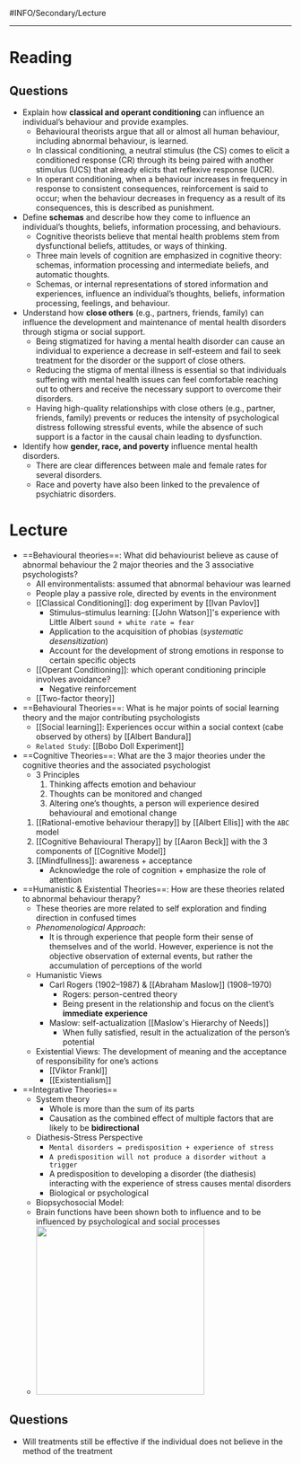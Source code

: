 #INFO/Secondary/Lecture 

---

# Reading

## Questions

- Explain how **classical and operant conditioning** can influence an individual’s behaviour and provide examples.
    - Behavioural theorists argue that all or almost all human behaviour, including abnormal behaviour, is learned.
    - In classical conditioning, a neutral stimulus (the CS) comes to elicit a conditioned response (CR) through its being paired with another stimulus (UCS) that already elicits that reflexive response (UCR).
    - In operant conditioning, when a behaviour increases in frequency in response to consistent consequences, reinforcement is said to occur; when the behaviour decreases in frequency as a result of its consequences, this is described as punishment.
- Define **schemas** and describe how they come to influence an individual’s thoughts, beliefs, information processing, and behaviours.
    - Cognitive theorists believe that mental health problems stem from dysfunctional beliefs, attitudes, or ways of thinking.
    - Three main levels of cognition are emphasized in cognitive theory: schemas, information processing and intermediate beliefs, and automatic thoughts.
    - Schemas, or internal representations of stored information and experiences, influence an individual’s thoughts, beliefs, information processing, feelings, and behaviour.
- Understand how **close others** (e.g., partners, friends, family) can influence the development and maintenance of mental health disorders through stigma or social support.
    - Being stigmatized for having a mental health disorder can cause an individual to experience a decrease in self-esteem and fail to seek treatment for the disorder or the support of close others.
    - Reducing the stigma of mental illness is essential so that individuals suffering with mental health issues can feel comfortable reaching out to others and receive the necessary support to overcome their disorders.
    - Having high-quality relationships with close others (e.g., partner, friends, family) prevents or reduces the intensity of psychological distress following stressful events, while the absence of such support is a factor in the causal chain leading to dysfunction.
- Identify how **gender, race, and poverty** influence mental health disorders.
    - There are clear differences between male and female rates for several disorders.
    - Race and poverty have also been linked to the prevalence of psychiatric disorders.

# Lecture

- ==Behavioural theories==: What did behaviourist believe as cause of abnormal behaviour the 2 major theories and the 3 associative psychologists?
    - All environmentalists: assumed that abnormal behaviour was learned
    - People play a passive role, directed by events in the environment
    - [[Classical Conditioning]]: dog experiment by [[Ivan Pavlov]]
		- Stimulus–stimulus learning: [[John Watson]]'s experience with Little Albert `sound + white rate = fear`
		- Application to the acquisition of phobias (*systematic desensitization*)
		- Account for the development of strong emotions in response to certain specific objects
	- [[Operant Conditioning]]: which operant conditioning principle involves avoidance?
		- Negative reinforcement
	- [[Two-factor theory]]
- ==Behavioural Theories==: What is he major points of social learning theory and the major contributing psychologists
	- [[Social learning]]: Experiences occur within a social context (cabe observed by others) by [[Albert Bandura]]
	- `Related Study`: [[Bobo Doll Experiment]]
- ==Cognitive Theories==: What are the 3 major theories under the cognitive theories and the associated psychologist
	- 3 Principles
		1. Thinking affects emotion and behaviour
		2. Thoughts can be monitored and changed
		3. Altering one’s thoughts, a person will experience desired behavioural and emotional change
	1. [[Rational-emotive behaviour therapy]] by [[Albert Ellis]] with the `ABC` model
	2. [[Cognitive Behavioural Therapy]] by [[Aaron Beck]] with the 3 components of [[Cognitive Model]]
	3. [[Mindfullness]]: awareness + acceptance
		- Acknowledge the role of cognition + emphasize the role of attention
- ==Humanistic & Existential Theories==: How are these theories related to abnormal behaviour therapy?
	- These theories are more related to self exploration and finding direction in confused times
	- *Phenomenological Approach*:
		- It is through experience that people form their sense of themselves and of the world. However, experience is not the objective observation of external events, but rather the accumulation of perceptions of the world
	- Humanistic Views
		- Carl Rogers (1902–1987) & [[Abraham Maslow]] (1908–1970)
			- Rogers: person-centred theory
			- Being present in the relationship and focus on the client’s **immediate experience**
		- Maslow: self-actualization [[Maslow's Hierarchy of Needs]]
			- When fully satisfied, result in the actualization of the person’s potential
	- Existential Views: The development of meaning and the acceptance of responsibility for one’s actions
		- [[Viktor Frankl]]
		- [[Existentialism]]
- ==Integrative Theories==
	- System theory
		- Whole is more than the sum of its parts
		- Causation as the combined effect of multiple factors that are likely to be **bidirectional**
	- Diathesis-Stress Perspective
		- `Mental disorders = predisposition + experience of stress`
		- `A predisposition will not produce a disorder without a trigger`
		- A predisposition to developing a disorder (the diathesis) interacting with the experience of stress causes mental disorders
		- Biological or psychological
	- Biopsychosocial Model: 
    - Brain functions have been shown both to influence and to be influenced by psychological and social processes
    - <img src="https://tva1.sinaimg.cn/large/e6c9d24egy1h6dk8ul3akj20ho0ecgmw.jpg" width="300">

## Questions

- Will treatments still be effective if the individual does not believe in the method of the treatment
